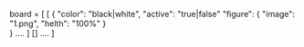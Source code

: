 board = [
    [ {
         "color": "black|white",
         "active": "true|false"
         "figure": {
             "image": "1.png",
             "helth": "100%"
         }   
      }
        ....
    ]
    []
   ....
]